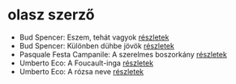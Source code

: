 # olasz szerző

- Bud Spencer: Eszem, tehát vagyok [részletek](_details/%7Bopf.creator%7D.md#id_966)
- Bud Spencer: Különben dühbe jövök [részletek](_details/%7Bopf.creator%7D.md#id_1212)
- Pasquale Festa Campanile: A szerelmes boszorkány [részletek](_details/%7Bopf.creator%7D.md#id_975)
- Umberto Eco: A Foucault-inga [részletek](_details/%7Bopf.creator%7D.md#id_1024)
- Umberto Eco: A rózsa neve [részletek](_details/%7Bopf.creator%7D.md#id_789)